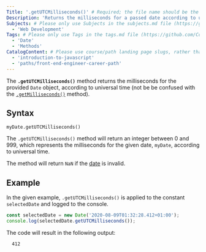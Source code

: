 ```yaml
---
Title: '.getUTCMilliseconds()' # Required; the file name should be the same as the title, but lowercase, with dashes instead of spaces, and all punctuation removed
Description: 'Returns the milliseconds for a passed date according to universal time.' # Required; ideally under 150 characters and starts with a present-tense verb (used in search engine results and content previews)
Subjects: # Please only use Subjects in the subjects.md file (https://github.com/Codecademy/docs/blob/main/documentation/subjects.md). If that list feels insufficient, feel free to create a new Subject and add it to subjects.md in your PR!
  - 'Web Development'
Tags: # Please only use Tags in the tags.md file (https://github.com/Codecademy/docs/blob/main/documentation/tags.md). If that list feels insufficient, feel free to create a new Tag and add it to tags.md in your PR!
  - 'Date'
  - 'Methods'
CatalogContent: # Please use course/path landing page slugs, rather than linking to individual content items. If listing multiple items, please put the most relevant one first
  - 'introduction-to-javascript'
  - 'paths/front-end-engineer-career-path'
---
```


The **`.getUTCMilliseconds()`** method returns the milliseconds for the provided `Date` object, according to universal time (not be be confused with the [`.getMilliseconds()`](https://www.codecademy.com/resources/docs/javascript/dates/getMilliseconds) method).

## Syntax

```pseudo
myDate.getUTCMilliseconds()
```

The `.getUTCMilliseconds()` method will return an integer between 0 and 999, which represents the milliseconds for the given date, `myDate`, according to universal time.

The method will return `NaN` if the [date](https://www.codecademy.com/resources/docs/javascript/dates) is invalid.

## Example

In the given example, `.getUTCMilliseconds()` is applied to the constant `selectedDate` and logged to the console.

```js
const selectedDate = new Date('2020-08-09T01:32:28.412+01:00');
console.log(selectedDate.getUTCMilliseconds());
```

The code will result in the following output:

```shell
  412
```
